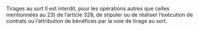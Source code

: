 Tirages au sort
Il est interdit, pour les opérations autres que celles mentionnées au 23) de l’article 328, de stipuler ou de réaliser l’exécution de contrats ou l’attribution de bénéfices par la voie de tirage au sort.